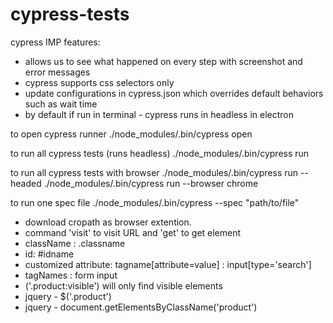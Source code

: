 # cypress-tests

cypress IMP features:
- allows us to see what happened on every step with screenshot and error messages 
- cypress supports css selectors only
- update configurations in cypress.json which overrides default behaviors such as wait time
- by default if run in terminal - cypress runs in headless in electron


to open cypress runner
./node_modules/.bin/cypress open

to run all cypress tests (runs headless)
./node_modules/.bin/cypress run

to run all cypress tests with browser
./node_modules/.bin/cypress run --headed
./node_modules/.bin/cypress run --browser chrome

to run one spec file
./node_modules/.bin/cypress --spec "path/to/file"

- download cropath as browser extention.
- command 'visit' to visit URL and 'get' to get element
- className : .classname
- id: #idname
- customized attribute: tagname[attribute=value] : input[type='search']
- tagNames : form input
- ('.product:visible') will only find visible elements
- jquery - $('.product')
- jquery - document.getElementsByClassName('product')


